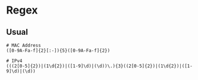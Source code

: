 # Regex

## Usual

```re
# MAC Address
([0-9A-Fa-f]{2}[:-]){5}([0-9A-Fa-f]{2})

# IPv4
(((2[0-5]{2})|(1\d{2})|([1-9]\d)|(\d))\.){3}((2[0-5]{2})|(1\d{2})|([1-9]\d)|(\d))
```
